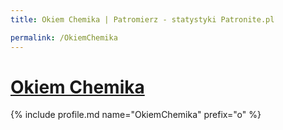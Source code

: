 ```yaml
---
title: Okiem Chemika | Patromierz - statystyki Patronite.pl

permalink: /OkiemChemika
---
```


# [Okiem Chemika](https://patronite.pl/OkiemChemika)

{% include profile.md name="OkiemChemika" prefix="o" %}
